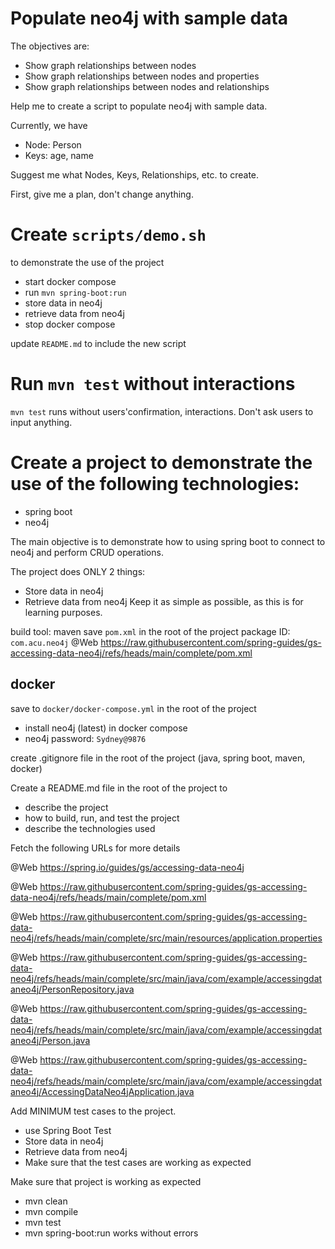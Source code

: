 # Populate neo4j with sample data

The objectives are:
- Show graph relationships between nodes
- Show graph relationships between nodes and properties
- Show graph relationships between nodes and relationships

Help me to create a script to populate neo4j with sample data.

Currently, we have 
- Node: Person
- Keys: age, name
   
Suggest me what Nodes, Keys, Relationships, etc. to create.

First, give me a plan, don't change anything.


# Create `scripts/demo.sh`

to demonstrate the use of the project
- start docker compose
- run `mvn spring-boot:run`
- store data in neo4j
- retrieve data from neo4j
- stop docker compose

update `README.md` to include the new script


# Run `mvn test` without interactions

`mvn test` runs without users'confirmation, interactions. 
Don't ask users to input anything.

# Create a project to demonstrate the use of the following technologies:

- spring boot 
- neo4j 

The main objective is to demonstrate how to using spring boot to connect to neo4j and perform CRUD operations.

The project does ONLY 2 things:
- Store data in neo4j
- Retrieve data from neo4j
Keep it as simple as possible, as this is for learning purposes.

build tool: maven
save `pom.xml` in the root of the project
package ID: `com.acu.neo4j`
@Web https://raw.githubusercontent.com/spring-guides/gs-accessing-data-neo4j/refs/heads/main/complete/pom.xml


## docker 
save to `docker/docker-compose.yml` in the root of the project
- install neo4j (latest) in docker compose 
- neo4j password: `Sydney@9876`

create .gitignore file in the root of the project (java, spring boot, maven, docker)

Create a README.md file in the root of the project to
- describe the project
- how to build, run, and test the project
- describe the technologies used

Fetch the following URLs for more details 

@Web https://spring.io/guides/gs/accessing-data-neo4j

@Web https://raw.githubusercontent.com/spring-guides/gs-accessing-data-neo4j/refs/heads/main/complete/pom.xml

@Web https://raw.githubusercontent.com/spring-guides/gs-accessing-data-neo4j/refs/heads/main/complete/src/main/resources/application.properties

@Web https://raw.githubusercontent.com/spring-guides/gs-accessing-data-neo4j/refs/heads/main/complete/src/main/java/com/example/accessingdataneo4j/PersonRepository.java

@Web https://raw.githubusercontent.com/spring-guides/gs-accessing-data-neo4j/refs/heads/main/complete/src/main/java/com/example/accessingdataneo4j/Person.java

@Web https://raw.githubusercontent.com/spring-guides/gs-accessing-data-neo4j/refs/heads/main/complete/src/main/java/com/example/accessingdataneo4j/AccessingDataNeo4jApplication.java

Add MINIMUM test cases to the project.
- use Spring Boot Test
- Store data in neo4j
- Retrieve data from neo4j
- Make sure that the test cases are working as expected

Make sure that project is working as expected
- mvn clean 
- mvn compile
- mvn test
- mvn spring-boot:run
works without errors








